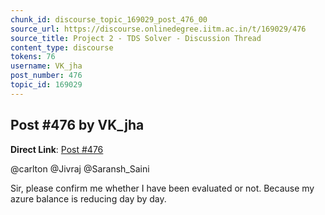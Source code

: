 ```yaml
---
chunk_id: discourse_topic_169029_post_476_00
source_url: https://discourse.onlinedegree.iitm.ac.in/t/169029/476
source_title: Project 2 - TDS Solver - Discussion Thread
content_type: discourse
tokens: 76
username: VK_jha
post_number: 476
topic_id: 169029
---
```


## Post #476 by VK_jha

**Direct Link**: [Post #476](https://discourse.onlinedegree.iitm.ac.in/t/169029/476)

@carlton @Jivraj @Saransh_Saini

Sir, please confirm me whether I have been evaluated or not. Because my azure balance is reducing day by day.
